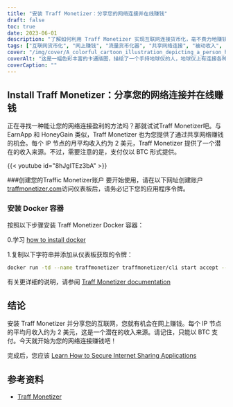 ```yaml
---
title: "安装 Traff Monetizer：分享您的网络连接并在线赚钱"
draft: false
toc: true
date: 2023-06-01
description: "了解如何利用 Traff Monetizer 实现互联网连接货币化，毫不费力地赚钱，通过分享互联网提供潜在收入来源。"
tags: ["互联网货币化", "网上赚钱", "流量货币化器", "共享网络连接", "被动收入", "BTC 付款", "在家赚钱", "网络共享", "网上赚钱机会", "使用 Traffic Monetizer 盈利", "货币化平台", "网络赚钱", "赚取被动收入", "互联网货币化", "赚取比特币", "共享闲置网络", "网络收入来源", "赚取 Docker 容器", "网赚潜力", "互联网共享网络", "以每个 IP 节点赚取", "网赚", "赚取 BTC", "互联网收入", "通过网络分享赚钱", "Traff Monetizer 教程", "互联网货币化指南", "赚取与互联网连接", "创建 Traff Monetizer 账户", "安装 Traff Monetizer Docker"]
cover: "/img/cover/A_colorful_cartoon_illustration_depicting_a_person_holding.png"
coverAlt: "这是一幅色彩丰富的卡通插图，描绘了一个手持地球仪的人，地球仪上有连接各种设备的网络线，代表了共享互联网和赚钱的概念。"
coverCaption: ""
---
```


## Install Traff Monetizer：分享您的网络连接并在线赚钱

正在寻找一种能让您的网络连接盈利的方法吗？那就试试Traff Monetizer吧。与 EarnApp 和 HoneyGain 类似，Traff Monetizer 也为您提供了通过共享网络赚钱的机会。每个 IP 节点的月平均收入约为 2 美元，Traff Monetizer 提供了一个潜在的收入来源。不过，需要注意的是，支付仅以 BTC 形式提供。

{{< youtube id="8hJgITEz3bA" >}}

###创建您的Traffic Monetizer账户
要开始使用，请在以下网址创建账户 [traffmonetizer.com](https://traffmonetizer.com/?aff=1389828&utm_source=traffmonetizerdockerguide)访问仪表板后，请务必记下您的应用程序令牌。

### 安装 Docker 容器
按照以下步骤安装 Traff Monetizer Docker 容器：

0.学习 [how to install docker](https://simeononsecurity.ch/other/creating-profitable-low-powered-crypto-miners/#installing-docker)

1.复制以下字符串并添加从仪表板获取的令牌：
```bash
docker run -td --name traffmonetizer traffmonetizer/cli start accept --token YOUR_TOKEN
```

有关更详细的说明，请参阅 [Traff Monetizer documentation](https://traffmonetizer.com/?aff=1389828&utm_source=traffmonetizerdockerguide)


## 结论

安装 Traff Monetizer 并分享您的互联网，您就有机会在网上赚钱。每个 IP 节点的平均月收入约为 2 美元，这是一个潜在的收入来源。请记住，只能以 BTC 支付。今天就开始为您的网络连接赚钱吧！

完成后，您应该 [Learn How to Secure Internet Sharing Applications](https://simeononsecurity.ch/other/how-to-secure-internet-sharing-applications/)

## 参考资料

- [Traff Monetizer](https://traffmonetizer.com/?aff=1389828&utm_source=traffmonetizerdockerguide)


